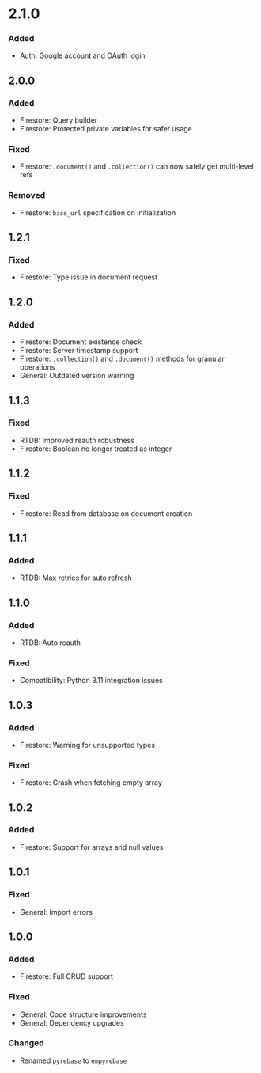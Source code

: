# 2.1.0
### Added
- Auth: Google account and OAuth login

## 2.0.0
### Added
- Firestore: Query builder
- Firestore: Protected private variables for safer usage

### Fixed
- Firestore: `.document()` and `.collection()` can now safely get multi-level refs

### Removed
- Firestore: `base_url` specification on initialization

## 1.2.1
### Fixed
- Firestore: Type issue in document request

## 1.2.0
### Added
- Firestore: Document existence check
- Firestore: Server timestamp support
- Firestore: `.collection()` and `.document()` methods for granular operations
- General: Outdated version warning

## 1.1.3
### Fixed
- RTDB: Improved reauth robustness
- Firestore: Boolean no longer treated as integer

## 1.1.2
### Fixed
- Firestore: Read from database on document creation

## 1.1.1
### Added
- RTDB: Max retries for auto refresh

## 1.1.0
### Added
- RTDB: Auto reauth

### Fixed
- Compatibility: Python 3.11 integration issues

## 1.0.3
### Added
- Firestore: Warning for unsupported types

### Fixed
- Firestore: Crash when fetching empty array

## 1.0.2
### Added
- Firestore: Support for arrays and null values

## 1.0.1
### Fixed
- General: Import errors

## 1.0.0
### Added
- Firestore: Full CRUD support

### Fixed
- General: Code structure improvements
- General: Dependency upgrades

### Changed
- Renamed `pyrebase` to `empyrebase`

